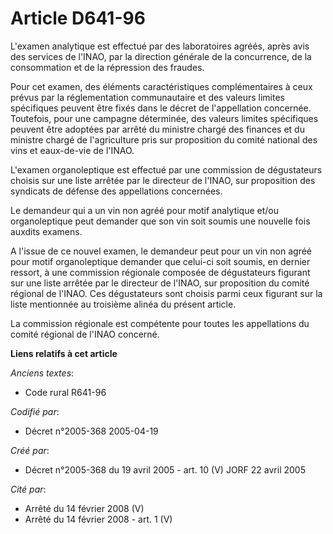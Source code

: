 # Article D641-96

L'examen analytique est effectué par des laboratoires agréés, après avis des services de l'INAO, par la direction générale de
la concurrence, de la consommation et de la répression des fraudes.

Pour cet examen, des éléments caractéristiques complémentaires à ceux prévus par la réglementation communautaire et des
valeurs limites spécifiques peuvent être fixés dans le décret de l'appellation concernée. Toutefois, pour une campagne
déterminée, des valeurs limites spécifiques peuvent être adoptées par arrêté du ministre chargé des finances et du ministre
chargé de l'agriculture pris sur proposition du comité national des vins et eaux-de-vie de l'INAO.

L'examen organoleptique est effectué par une commission de dégustateurs choisis sur une liste arrêtée par le directeur de
l'INAO, sur proposition des syndicats de défense des appellations concernées.

Le demandeur qui a un vin non agréé pour motif analytique et/ou organoleptique peut demander que son vin soit soumis une
nouvelle fois auxdits examens.

A l'issue de ce nouvel examen, le demandeur peut pour un vin non agréé pour motif organoleptique demander que celui-ci soit
soumis, en dernier ressort, à une commission régionale composée de dégustateurs figurant sur une liste arrêtée par le
directeur de l'INAO, sur proposition du comité régional de l'INAO. Ces dégustateurs sont choisis parmi ceux figurant sur la
liste mentionnée au troisième alinéa du présent article.

La commission régionale est compétente pour toutes les appellations du comité régional de l'INAO concerné.

**Liens relatifs à cet article**

_Anciens textes_:

  - Code rural R641-96

_Codifié par_:

  - Décret n°2005-368 2005-04-19

_Créé par_:

  - Décret n°2005-368 du 19 avril 2005 - art. 10 (V) JORF 22 avril 2005

_Cité par_:

  - Arrêté du 14 février 2008 (V)
  - Arrêté du 14 février 2008 - art. 1 (V)
